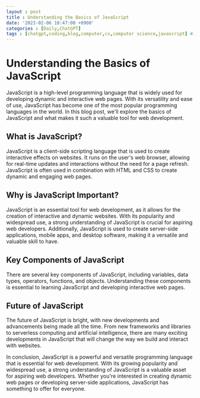 ```yaml
---
layout : post
title : Understanding the Basics of JavaScript
date: '2023-02-06 10:47:00 +0900'
categories : [Daily,ChatGPT]
tags : [chatgpt,coding,blog,computer,cs,computer science,javascript] #소문자만 가능
---
```


# Understanding the Basics of JavaScript

JavaScript is a high-level programming language that is widely used for developing dynamic and interactive web pages. With its versatility and ease of use, JavaScript has become one of the most popular programming languages in the world. In this blog post, we'll explore the basics of JavaScript and what makes it such a valuable tool for web development.

## What is JavaScript?

JavaScript is a client-side scripting language that is used to create interactive effects on websites. It runs on the user's web browser, allowing for real-time updates and interactions without the need for a page refresh. JavaScript is often used in combination with HTML and CSS to create dynamic and engaging web pages.

## Why is JavaScript Important?

JavaScript is an essential tool for web development, as it allows for the creation of interactive and dynamic websites. With its popularity and widespread use, a strong understanding of JavaScript is crucial for aspiring web developers. Additionally, JavaScript is used to create server-side applications, mobile apps, and desktop software, making it a versatile and valuable skill to have.

## Key Components of JavaScript

There are several key components of JavaScript, including variables, data types, operators, functions, and objects. Understanding these components is essential to learning JavaScript and developing interactive web pages.

## Future of JavaScript

The future of JavaScript is bright, with new developments and advancements being made all the time. From new frameworks and libraries to serverless computing and artificial intelligence, there are many exciting developments in JavaScript that will change the way we build and interact with websites.

In conclusion, JavaScript is a powerful and versatile programming language that is essential for web development. With its growing popularity and widespread use, a strong understanding of JavaScript is a valuable asset for aspiring web developers. Whether you're interested in creating dynamic web pages or developing server-side applications, JavaScript has something to offer for everyone.
